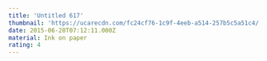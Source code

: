 ```yaml
---
title: 'Untitled 617'
thumbnail: 'https://ucarecdn.com/fc24cf76-1c9f-4eeb-a514-257b5c5a51c4/'
date: 2015-06-28T07:12:11.000Z
material: Ink on paper
rating: 4
---
```

